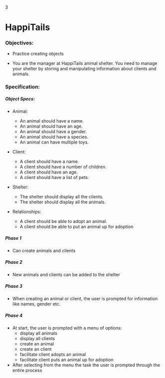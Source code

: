 3
# HappiTails

### Objectives:
- Practice creating objects

- You are the manager at HappiTails animal shelter. You need to manage your
shelter by storing and manipulating information about clients and animals.

### Specification:
##### Object Specs:
- Animal:
  - An animal should have a name.
  - An animal should have an age.
  - An animal should have a gender.
  - An animal should have a species.
  - An animal can have multiple toys.

- Client:
  - A client should have a name.
  - A client should have a number of children.
  - A client should have an age.
  - A client should have a list of pets.

- Shelter:
  - The shelter should display all the clients.
  - The shelter should display all the animals.

- Relationships:
  - A client should be able to adopt an animal.
  - A client should be able to put an animal up for adoption

##### Phase 1
- Can create animals and clients

##### Phase 2
- New animals and clients can be added to the shelter

##### Phase 3
- When creating an animal or client, the user is prompted for information like names, gender etc.

##### Phase 4
- At start, the user is prompted with a menu of options:
    - display all animals
    - display all clients
    - create an animal
    - create an client
    - facilitate client adopts an animal
    - facilitate client puts an animal up for adoption
- After selecting from the menu the task the user is prompted through the entire process
